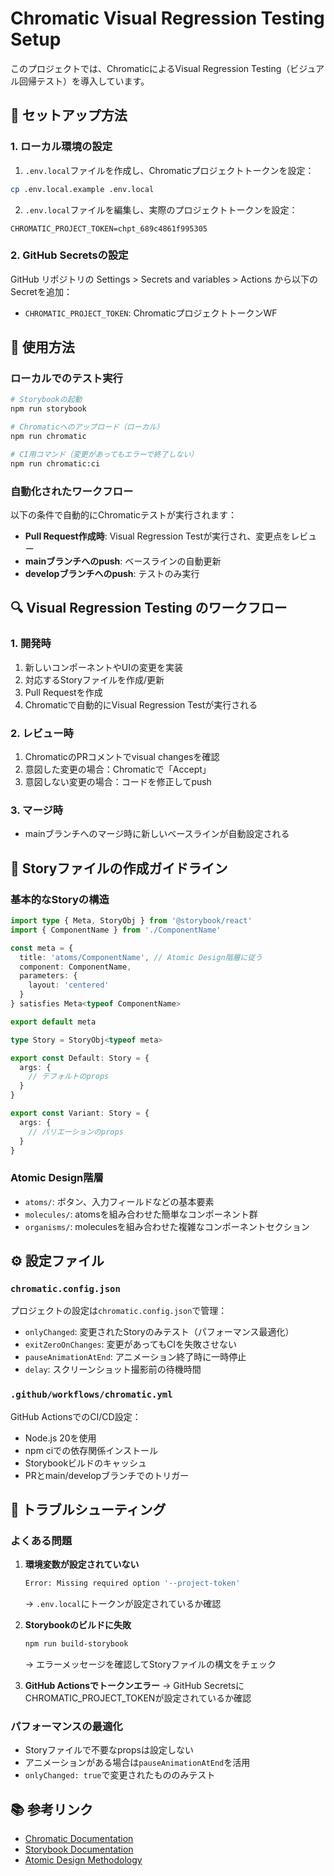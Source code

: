 # Chromatic Visual Regression Testing Setup

このプロジェクトでは、ChromaticによるVisual Regression Testing（ビジュアル回帰テスト）を導入しています。

## 🚀 セットアップ方法

### 1. ローカル環境の設定

1. `.env.local`ファイルを作成し、Chromaticプロジェクトトークンを設定：

```bash
cp .env.local.example .env.local
```

2. `.env.local`ファイルを編集し、実際のプロジェクトトークンを設定：

```env
CHROMATIC_PROJECT_TOKEN=chpt_689c4861f995305
```

### 2. GitHub Secretsの設定

GitHub リポジトリの Settings > Secrets and variables > Actions から以下のSecretを追加：

- `CHROMATIC_PROJECT_TOKEN`: ChromaticプロジェクトトークンWF

## 📝 使用方法

### ローカルでのテスト実行

```bash
# Storybookの起動
npm run storybook

# Chromaticへのアップロード（ローカル）
npm run chromatic

# CI用コマンド（変更があってもエラーで終了しない）
npm run chromatic:ci
```

### 自動化されたワークフロー

以下の条件で自動的にChromaticテストが実行されます：

- **Pull Request作成時**: Visual Regression Testが実行され、変更点をレビュー
- **mainブランチへのpush**: ベースラインの自動更新
- **developブランチへのpush**: テストのみ実行

## 🔍 Visual Regression Testing のワークフロー

### 1. 開発時

1. 新しいコンポーネントやUIの変更を実装
2. 対応するStoryファイルを作成/更新
3. Pull Requestを作成
4. Chromaticで自動的にVisual Regression Testが実行される

### 2. レビュー時

1. ChromaticのPRコメントでvisual changesを確認
2. 意図した変更の場合：Chromaticで「Accept」
3. 意図しない変更の場合：コードを修正してpush

### 3. マージ時

- mainブランチへのマージ時に新しいベースラインが自動設定される

## 📁 Storyファイルの作成ガイドライン

### 基本的なStoryの構造

```typescript
import type { Meta, StoryObj } from '@storybook/react'
import { ComponentName } from './ComponentName'

const meta = {
  title: 'atoms/ComponentName', // Atomic Design階層に従う
  component: ComponentName,
  parameters: {
    layout: 'centered'
  }
} satisfies Meta<typeof ComponentName>

export default meta

type Story = StoryObj<typeof meta>

export const Default: Story = {
  args: {
    // デフォルトのprops
  }
}

export const Variant: Story = {
  args: {
    // バリエーションのprops
  }
}
```

### Atomic Design階層

- `atoms/`: ボタン、入力フィールドなどの基本要素
- `molecules/`: atomsを組み合わせた簡単なコンポーネント群
- `organisms/`: moleculesを組み合わせた複雑なコンポーネントセクション

## ⚙️ 設定ファイル

### `chromatic.config.json`

プロジェクトの設定は`chromatic.config.json`で管理：

- `onlyChanged`: 変更されたStoryのみテスト（パフォーマンス最適化）
- `exitZeroOnChanges`: 変更があってもCIを失敗させない
- `pauseAnimationAtEnd`: アニメーション終了時に一時停止
- `delay`: スクリーンショット撮影前の待機時間

### `.github/workflows/chromatic.yml`

GitHub ActionsでのCI/CD設定：

- Node.js 20を使用
- npm ciでの依存関係インストール
- Storybookビルドのキャッシュ
- PRとmain/developブランチでのトリガー

## 🔧 トラブルシューティング

### よくある問題

1. **環境変数が設定されていない**

   ```bash
   Error: Missing required option '--project-token'
   ```

   → `.env.local`にトークンが設定されているか確認

2. **Storybookのビルドに失敗**

   ```bash
   npm run build-storybook
   ```

   → エラーメッセージを確認してStoryファイルの構文をチェック

3. **GitHub Actionsでトークンエラー**
   → GitHub SecretsにCHROMATIC_PROJECT_TOKENが設定されているか確認

### パフォーマンスの最適化

- Storyファイルで不要なpropsは設定しない
- アニメーションがある場合は`pauseAnimationAtEnd`を活用
- `onlyChanged: true`で変更されたもののみテスト

## 📚 参考リンク

- [Chromatic Documentation](https://www.chromatic.com/docs/)
- [Storybook Documentation](https://storybook.js.org/docs/)
- [Atomic Design Methodology](https://atomicdesign.bradfrost.com/)
